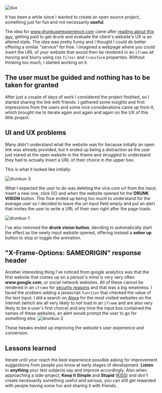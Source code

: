 <img src="/images/blog/dux.png" alt="dux" class="cover"/>

It has been a while since I wanted to create an open source project, something just for fun and not necessarily <strong>useful</strong>.

The idea for <a title="drunkuserexperience.com" href="http://www.drunkuserexperience.com" target="_blank">www.drunkuserexperience.com</a> came after
<a href="http://tech.co/the-user-is-drunk-pay-this-ux-designer-to-get-drunk-and-evaluate-your-sites-ux-2015-03" target="_blank">reading about this guy </a> getting paid to get drunk and evaluate the client's website's UX is an altered state.
The idea was pretty funny and I thought I could do better offering a similar "service" for free.
I imagined a webpage where you could insert the URL of your website that would then be rendered in an <code class="language-html">iframe</code> all moving and blurry using css <code class="language-css">filter</code> and
<code class="language-css">transform</code> properties. Without thinking too much, I started working on it.
<!--more-->
<h2>The user must be guided and nothing has to be taken for granted</h2>
After just a couple of days of work I considered the project finished, so I started sharing the link with friends. I gathered some insights and first impressions from the users and some nice considerations came up from it, which brought me to
 iterate again and again and again on the UX of this little project.

<h2>UI and UX problems</h2>
Many didn't understand what the website was for because initially an open link was already provided, but it ended up being a distraction as the user just stared at the open website in the iframe and struggled to understand they
 had to actually insert a URL of their choice in the upper box.

This is what it looked like initially:

<img src="/images/blog/drunkux-3-1024x749.png" alt="drunkux-3"/>

What I expected the user to do was deleting the vice.com url from the input, insert a new one, click GO and when the website opened hit the <b><i class="fa fa-beer"></i> DRUNK VISION</b> button. This flow ended up being too much to
understand for the average user so I decided to leave the url input field empty and put an alert that invites the user to write a URL of their own right after the page loads.

<img src="/images/blog/drunkux-1-1024x177.png" alt="drunkux-1" />

I've also removed the <b>drunk vision button</b>, deciding to automatically start the effect as the newly input website opened, offering instead a <b>sober up</b> button to stop or toggle the animation.

<h2>"X-Frame-Options: SAMEORIGIN" response header</h2>
Another interesting thing I've noticed from google analytics was that the first website that comes up on a person's mind is very very often <strong>www.google.com</strong>, or social network websites. All of these cannot be rendered
 in an <code class="language-html">iframe</code> for <a href="http://stackoverflow.com/questions/8700636/how-to-show-google-com-in-an-iframe" target="_blank">security reasons</a> and that was a big weakness.
  I faced the problem adding a javascript <code class="language-javascript">function</code> that checked the value of the text input. I did a search on <a href="http://www.alexa.com/topsites" target="_blank">Alexa</a> for the most
  visited websites on the internet (which are all very likely to <em>not</em> load in an <code class="language-html">iframe</code> and are also very likely to be a user's first choice) and any time the input box contained the names
   of these websites, an alert would prompt the user to go for something else.

<img src="/images/blog/drunkux-2-1024x255.png" alt="drunkux-2" />

These tweaks ended up improving the website's user experience and conversion.

<h2>Lessons learned</h2>
Iterate until your reach the best experience possible asking for improvement suggestions from people you know at early stages of development.
<strong>Listen</strong> to <strong>anything</strong> your test subjects say and improve accordingly. Also when approaching a side-project, <strong>Keep It Simple</strong> and
 <strong>Stupid </strong>(<a href="http://en.wikipedia.org/wiki/KISS_principle">KISS</a>) and don't create necessarily something useful and serious, you can still get rewarded
  with people having some fun and sharing it with friends <i class="fa fa-smile-o"></i>.
